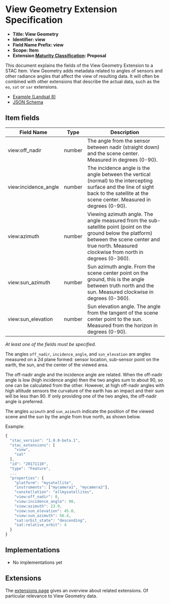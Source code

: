 # View Geometry Extension Specification

- **Title: View Geometry**
- **Identifier: view**
- **Field Name Prefix: view**
- **Scope: Item**
- **Extension [Maturity Classification](../README.md#extension-maturity): Proposal**

This document explains the fields of the View Geometry Extension to a STAC Item. View Geometry adds metadata related to angles of sensors and other radiance angles that affect the view of resulting data. It will often be combined with other extensions that describe the actual data, such as the `eo`, `sat` or `sar` extensions.

- [Example (Landsat 8)](../eo/examples/example-landsat8.json)
- [JSON Schema](json-schema/schema.json)

## Item fields

| Field Name           | Type                     | Description |
| -------------------- | ------------------------ | ----------- |
| view:off_nadir       | number               | The angle from the sensor between nadir (straight down) and the scene center. Measured in degrees (0-90). |
| view:incidence_angle | number               | The incidence angle is the angle between the vertical (normal) to the intercepting surface and the line of sight back to the satellite at the scene center. Measured in degrees (0-90). |
| view:azimuth         | number               | Viewing azimuth angle. The angle measured from the sub-satellite point (point on the ground below the platform) between the scene center and true north. Measured clockwise from north in degrees (0-360). |
| view:sun_azimuth     | number               | Sun azimuth angle. From the scene center point on the ground, this is the angle between truth north and the sun. Measured clockwise in degrees (0-360). |
| view:sun_elevation   | number               | Sun elevation angle. The angle from the tangent of the scene center point to the sun. Measured from the horizon in degrees (0-90). |

*At least one of the fields must be specified.*

The angles `off_nadir`, `incidence_angle`, and `sun_elevation` are angles measured on a 2d plane formed: sensor location, sub-sensor point on the earth, the sun, and the center of the viewed area.

The off-nadir angle and the incidence angle are related. When the off-nadir angle is low (high incidence angle) then the two angles sum to about 90, so one can be calculated from the other. However, at high off-nadir angles with high altitude sensors the curvature of the earth has an impact and their sum will be less than 90. If only providing one of the two angles, the off-nadir angle is preferred.

The angles `azimuth` and `sun_azimuth` indicate the position of the viewed scene and the sun by the angle from true north, as shown below.

Example:
```js
{
  "stac_version": "1.0.0-beta.1",
  "stac_extensions": [
    "view",
    "sat"
  ],
  "id": "20171110",
  "type": "Feature",
  ...
  "properties": {
    "platform": "mysatellite",
    "instruments": ["mycamera1", "mycamera2"],
    "constellation": "allmysatellites",
    "view:off_nadir": 0,
    "view:incidence_angle": 90,
    "view:azimuth": 23.9,
    "view:sun_elevation": 45.0,
    "view:sun_azimuth": 56.4,
    "sat:orbit_state": "descending",
    "sat:relative_orbit": 4
  }
}
```

## Implementations

- No implementations yet

## Extensions

The [extensions page](../README.md) gives an overview about related extensions. Of particular relevance to View Geometry data.
